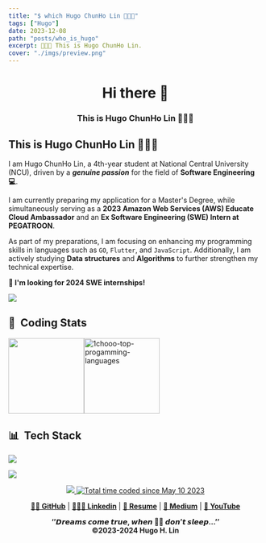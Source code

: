 ```yaml
---
title: "$ which Hugo ChunHo Lin 👨🏻‍💻"
tags: ["Hugo"]
date: 2023-12-08
path: "posts/who_is_hugo"
excerpt: 👨🏻‍💻 This is Hugo ChunHo Lin.
cover: "./imgs/preview.png"
---
```


<h1 align="center">
    Hi there 👋
</h1>
<h3 align="center">
    This is Hugo ChunHo Lin 👨🏻‍💻
</h3>

## This is Hugo ChunHo Lin 👨🏻‍💻

I am Hugo ChunHo Lin, a 4th-year student at National Central University (NCU), driven by a ***genuine passion*** for the field of **Software Engineering 💻**.   

I am currently preparing my application for a Master's Degree, while simultaneously serving as a **2023 Amazon Web Services (AWS) Educate Cloud Ambassador** and an **Ex Software Engineering (SWE) Intern at PEGATROON**.

As part of my preparations, I am focusing on enhancing my programming skills in languages such as `GO`, `Flutter`, and `JavaScript`. Additionally, I am actively studying **Data structures** and **Algorithms** to further strengthen my technical expertise.

**🔔 I'm looking for 2024 SWE internships!**

<p align="left">
    <a href="https://github.com/1chooo">
        <img src="https://github-stats-alpha.vercel.app/api?username=1chooo&cc=22272e&tc=37BCF6&ic=fff&bc=0000" />
    </a>
</p>


## 📇 &nbsp;Coding Stats

<div style="display:flex;justify-content:left;">
    <img align="" height="150px" src="https://github-readme-stats-1chooo.vercel.app/api/top-langs/?username=1chooo&theme=react&langs_count=5&hide=fortran,tex,assembly,jupyter%20notebook,html＆hide_border=false&count_private=false&layout=compact&size_weight=1&count_weight=0" />
    <img align="" height="150px" src="https://github-readme-stats-1chooo.vercel.app/api?username=1chooo&theme=react&hide_border=false&count_private=true&show_icons=true&include_all_commits=false&number_format=long" alt="1chooo-top-progamming-languages" />
</div>


## 📊 &nbsp;Tech Stack

<p align="left">
    <a href="https://skillicons.dev">
        <img src="https://skillicons.dev/icons?i=python,go,cpp,c,js,java,latex,react,flutter" />
    </a>
</p>

<p align="left">
    <a href="https://skillicons.dev">
        <img src="https://skillicons.dev/icons?i=linux,vscode,github,aws,git,bash,docker,gitlab,figma" />
    </a>
</p>


<div align="center">
    <p align="center">
        <a href="https://github.com/antonkomarev/github-profile-views-counter" target="_blank">
            <img src="https://komarev.com/ghpvc/?username=1chooo&style=for-the-badge" />
        </a>
        <a href="https://wakatime.com/@de962691-c66a-4501-860f-eb122ac6ea13" target="_blank">
            <img src="https://wakatime.com/badge/user/de962691-c66a-4501-860f-eb122ac6ea13.svg?style=for-the-badge" alt="Total time coded since May 10 2023" />
        </a>
    </p>
    <p>
        <a href="https://github.com/1chooo" target="_blank"><b>👨🏻 GitHub</b></a> |
        <a href="https://www.linkedin.com/in/1chooo/" target="_blank"><b>👨🏻‍💻 Linkedin</b></a> |
        <a href="https://1chooo.com/cv.pdf" target="_blank"><b>🧳 Resume</b></a> |
        <a href="https://medium.com/@1chooo" target="_blank"><b>📠 Medium</b></a> |
        <a href="https://www.youtube.com/channel/UCpBU1rXOfdTtxX939f_P_dA" target="_blank"><b>🎥 YouTube</b></a>
    </p>
    <div>
        <b>‘’𝘿𝙧𝙚𝙖𝙢𝙨 𝙘𝙤𝙢𝙚 𝙩𝙧𝙪𝙚, 𝙬𝙝𝙚𝙣 🫵🏻 𝙙𝙤𝙣’𝙩 𝙨𝙡𝙚𝙚𝙥…’’</b>
    </div>
    <div>
        <b>©2023-2024  Hugo H. Lin</b>
    </div>
</div>
